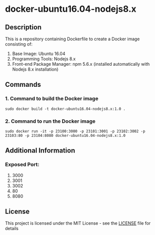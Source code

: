 # docker-ubuntu16.04-nodejs8.x

## Description

This is a repository containing Dockerfile to create a Docker image consisting of:
1. Base Image: Ubuntu 16.04
2. Programming Tools: Nodejs 8.x
3. Front-end Package Manager: npm 5.6.x (installed automatically with Nodejs 8.x installation)

## Commands

### 1. Command to build the Docker image
```
sudo docker build -t docker-ubuntu16.04-nodejs8.x:1.0 .
```
### 2. Command to run the Docker image
```
sudo docker run -it -p 23100:3000 -p 23101:3001 -p 23102:3002 -p 23103:80 -p 23104:8080 docker-ubuntu16.04-nodejs8.x:1.0
```
## Additional Information

### Exposed Port:
1. 3000
2. 3001
3. 3002
4. 80
5. 8080

## License

This project is licensed under the MIT License - see the [LICENSE](LICENSE) file for details